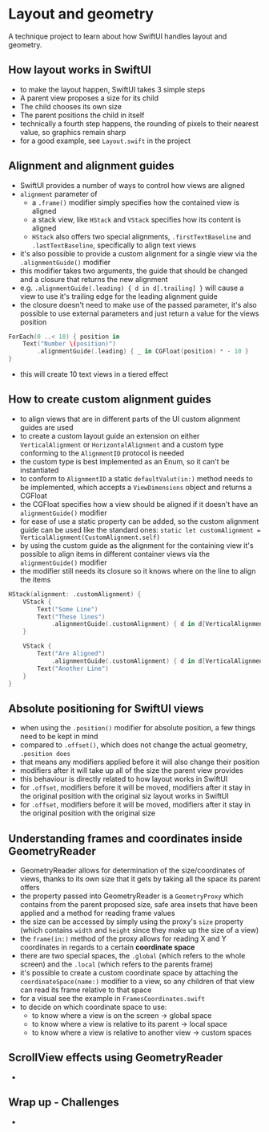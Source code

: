 # Layout and geometry
A technique project to learn about how SwiftUI handles layout and geometry.

## How layout works in SwiftUI
- to make the layout happen, SwiftUI takes 3 simple steps
- A parent view proposes a size for its child
- The child chooses its own size
- The parent positions the child in itself
- technically a fourth step happens, the rounding of pixels to their nearest value, so graphics remain sharp
- for a good example, see `Layout.swift` in the project

## Alignment and alignment guides
- SwiftUI provides a number of ways to control how views are aligned
- `alignment` parameter of
    - a `.frame()` modifier simply specifies how the contained view is aligned
    - a stack view, like `HStack` and `VStack` specifies how its content is aligned
    - `HStack` also offers two special alignments, `.firstTextBaseline` and `.lastTextBaseline`, specifically to align text views
- it's also possible to provide a custom alignment for a single view via the `.alignmentGuide()` modifier
- this modifier takes two arguments, the guide that should be changed and a closure that returns the new alignment
- e.g. `.alignmentGuide(.leading) { d in d[.trailing] }` will cause a view to use it's trailing edge for the leading alignment guide
- the closure doesn't need to make use of the passed parameter, it's also possible to use external parameters and just return a value for the views position

```swift
ForEach(0 ..< 10) { position in
    Text("Number \(position)")
        .alignmentGuide(.leading) { _ in CGFloat(position) * - 10 }
}
```
- this will create 10 text views in a tiered effect

## How to create custom alignment guides
- to align views that are in different parts of the UI custom alignment guides are used
- to create a custom layout guide an extension on either `VerticalAlignment` or `HorizontalAlignment` and a custom type conforming to the `AlignmentID` protocol is needed
- the custom type is best implemented as an Enum, so it can't be instantiated
- to conform to `AlignmentID` a static `defaultValut(in:)` method needs to be implemented, which accepts a `ViewDimensions` object and returns a CGFloat
- the CGFloat specifies how a view should be aligned if it doesn't have an `alignmentGuide()` modifier
- for ease of use a static property can be added, so the custom alignment guide can be used like the standard ones: `static let customAlignment = VerticalAlignment(CustomAlignment.self)`
- by using the custom guide as the alignment for the containing view it's possible to align items in different container views via the `alignmentGuide()` modifier
- the modifier still needs its closure so it knows where on the line to align the items

```swift
HStack(alignment: .customAlignment) {
    VStack {
        Text("Some Line")
        Text("These lines")
            .alignmentGuide(.customAlignment) { d in d[VerticalAlignment.center] } 
    }

    VStack {
        Text("Are Aligned")
            .alignmentGuide(.customAlignment) { d in d[VerticalAlignment.center] }
        Text("Another Line")
    }
}
```

## Absolute positioning for SwiftUI views
- when using the `.position()` modifier for absolute position, a few things need to be kept in mind
- compared to `.offset()`, which does not change the actual geometry, `.position does`
- that means any modifiers applied before it will also change their position
- modifiers after it will take up all of the size the parent view provides
- this behaviour is directly related to how layout works in SwiftUI
- for `.offset`, modifiers before it will be moved, modifiers after it stay in the original position with the original siz layout works in SwiftUI
- for `.offset`, modifiers before it will be moved, modifiers after it stay in the original position with the original size

## Understanding frames and coordinates inside GeometryReader
- GeometryReader allows for determination of the size/coordinates of views, thanks to its own size that it gets by taking all the space its parent offers
- the property passed into GeometryReader is a `GeometryProxy` which contains from the parent proposed size, safe area insets that have been applied and a method for reading frame values
- the size can be accessed by simply using the proxy's `size` property (which contains `width` and `height` since they make up the size of a view)
- the `frame(in:)` method of the proxy allows for reading X and Y coordinates in regards to a certain **coordinate space**
- there are two special spaces, the `.global` (which refers to the whole screen) and the `.local` (which refers to the parents frame)
- it's possible to create a custom coordinate space by attaching the `coordinateSpace(name:)` modifier to a view, so any children of that view can read its frame relative to that space
- for a visual see the example in `FramesCoordinates.swift`
- to decide on which coordinate space to use:
    - to know where a view is on the screen -> global space
    - to know where a view is relative to its parent -> local space
    - to know where a view is relative to another view -> custom spaces

## ScrollView effects using GeometryReader
- 

## Wrap up - Challenges
- 
